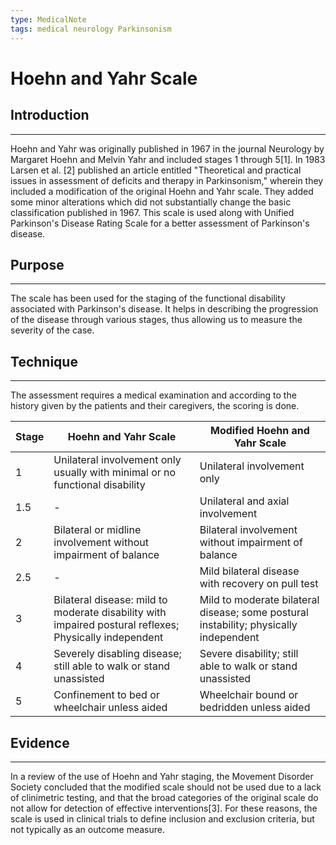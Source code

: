 ```yaml
---
type: MedicalNote
tags: medical neurology Parkinsonism
---
```


# Hoehn and Yahr Scale
## Introduction
***
Hoehn and Yahr was originally published in 1967 in the journal Neurology by Margaret Hoehn and Melvin Yahr and included stages 1 through 5[1]. In 1983 Larsen et al. [2] published an article entitled "Theoretical and practical issues in assessment of deficits and therapy in Parkinsonism," wherein they included a modification of the original Hoehn and Yahr scale. They added some minor alterations which did not substantially change the basic classification published in 1967. This scale is used along with Unified Parkinson's Disease Rating Scale for a better assessment of Parkinson's disease.

## Purpose
***
The scale has been used for the staging of the functional disability associated with Parkinson's disease. It helps in describing the progression of the disease through various stages, thus allowing us to measure the severity of the case.

## Technique
***
The assessment requires a medical examination and according to the history given by the patients and their caregivers, the scoring is done.

| Stage | Hoehn and Yahr Scale                                                                                   | Modified Hoehn and Yahr Scale                                                         |
| ----- | ------------------------------|------------------------------------------------------------------------ |
| 1     | Unilateral involvement only usually with minimal or no functional disability                           | Unilateral involvement only                                                           |
| 1.5   | -                                                                                                      | Unilateral and axial involvement                                                      |
| 2     | Bilateral or midline involvement without impairment of balance                                         | Bilateral involvement without impairment of balance                                   |
| 2.5   | -                                                                                                      | Mild bilateral disease with recovery on pull test                                     |
| 3     | Bilateral disease: mild to moderate disability with impaired postural reflexes; Physically independent | Mild to moderate bilateral disease; some postural instability; physically independent |
| 4     | Severely disabling disease; still able to walk or stand unassisted                                     | Severe disability; still able to walk or stand unassisted                             |
| 5     | Confinement to bed or wheelchair unless aided                                                          | Wheelchair bound or bedridden unless aided                                            |
 
## Evidence
***
In a review of the use of Hoehn and Yahr staging, the Movement Disorder Society concluded that the modified scale should not be used due to a lack of clinimetric testing, and that the broad categories of the original scale do not allow for detection of effective interventions[3]. For these reasons, the scale is used in clinical trials to define inclusion and exclusion criteria, but not typically as an outcome measure.